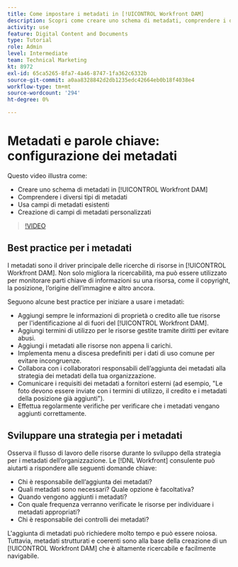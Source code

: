 ```yaml
---
title: Come impostare i metadati in [!UICONTROL Workfront DAM]
description: Scopri come creare uno schema di metadati, comprendere i diversi tipi di metadati, utilizzare campi di metadati esistenti e altro ancora in [!UICONTROL Workfront DAM].
activity: use
feature: Digital Content and Documents
type: Tutorial
role: Admin
level: Intermediate
team: Technical Marketing
kt: 8972
exl-id: 65ca5265-8fa7-4a46-8747-1fa362c6332b
source-git-commit: a0aa8328842d2db1235edc42664eb0b18f4038e4
workflow-type: tm+mt
source-wordcount: '294'
ht-degree: 0%

---
```


# Metadati e parole chiave: configurazione dei metadati

Questo video illustra come:

* Creare uno schema di metadati in [!UICONTROL Workfront DAM]
* Comprendere i diversi tipi di metadati
* Usa campi di metadati esistenti
* Creazione di campi di metadati personalizzati

>[!VIDEO](https://video.tv.adobe.com/v/335235/?quality=12)

## Best practice per i metadati

I metadati sono il driver principale delle ricerche di risorse in [!UICONTROL Workfront DAM]. Non solo migliora la ricercabilità, ma può essere utilizzato per monitorare parti chiave di informazioni su una risorsa, come il copyright, la posizione, l’origine dell’immagine e altro ancora.

Seguono alcune best practice per iniziare a usare i metadati:

* Aggiungi sempre le informazioni di proprietà o credito alle tue risorse per l&#39;identificazione al di fuori del [!UICONTROL Workfront DAM].
* Aggiungi termini di utilizzo per le risorse gestite tramite diritti per evitare abusi.
* Aggiungi i metadati alle risorse non appena li carichi.
* Implementa menu a discesa predefiniti per i dati di uso comune per evitare incongruenze.
* Collabora con i collaboratori responsabili dell’aggiunta dei metadati alla strategia dei metadati della tua organizzazione.
* Comunicare i requisiti dei metadati a fornitori esterni (ad esempio, &quot;Le foto devono essere inviate con i termini di utilizzo, il credito e i metadati della posizione già aggiunti&quot;).
* Effettua regolarmente verifiche per verificare che i metadati vengano aggiunti correttamente.

## Sviluppare una strategia per i metadati

Osserva il flusso di lavoro delle risorse durante lo sviluppo della strategia per i metadati dell’organizzazione. Le [!DNL Workfront] consulente può aiutarti a rispondere alle seguenti domande chiave:

* Chi è responsabile dell’aggiunta dei metadati?
* Quali metadati sono necessari? Quale opzione è facoltativa?
* Quando vengono aggiunti i metadati?
* Con quale frequenza verranno verificate le risorse per individuare i metadati appropriati?
* Chi è responsabile dei controlli dei metadati?

L&#39;aggiunta di metadati può richiedere molto tempo e può essere noiosa. Tuttavia, metadati strutturati e coerenti sono alla base della creazione di un [!UICONTROL Workfront DAM] che è altamente ricercabile e facilmente navigabile.

